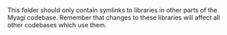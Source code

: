 This folder should only contain symlinks to libraries in other parts of the Myagi codebase. Remember
that changes to these libraries will affect all other codebases which use them.
